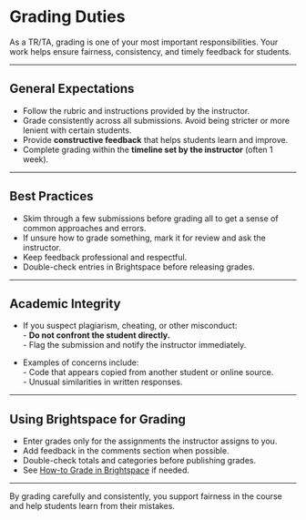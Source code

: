 # Grading Duties

As a TR/TA, grading is one of your most important responsibilities. Your work helps ensure fairness, consistency, and timely feedback for students.  

---
## General Expectations

- Follow the rubric and instructions provided by the instructor.  
- Grade consistently across all submissions. Avoid being stricter or more lenient with certain students.  
- Provide **constructive feedback** that helps students learn and improve.  
- Complete grading within the **timeline set by the instructor** (often 1 week).  

---
## Best Practices

- Skim through a few submissions before grading all to get a sense of common approaches and errors.  
- If unsure how to grade something, mark it for review and ask the instructor.  
- Keep feedback professional and respectful.  
- Double-check entries in Brightspace before releasing grades.  

---
## Academic Integrity

- If you suspect plagiarism, cheating, or other misconduct:  
	  - **Do not confront the student directly.**  
	  - Flag the submission and notify the instructor immediately.  

- Examples of concerns include:  
	  - Code that appears copied from another student or online source.  
	  - Unusual similarities in written responses.  

---
## Using Brightspace for Grading

- Enter grades only for the assignments the instructor assigns to you.  
- Add feedback in the comments section when possible.  
- Double-check totals and categories before publishing grades.
- See [How-to Grade in Brightspace](../5%20Resources/How-Tos/How-To%20Grade%20in%20Brightspace.md) if needed.

---
By grading carefully and consistently, you support fairness in the course and help students learn from their mistakes.
